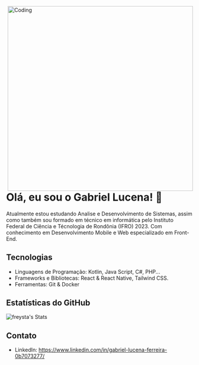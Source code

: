   <img align="right" alt="Coding" width="500" src="https://media.licdn.com/dms/image/D4D16AQEfZa8vuRjKbA/profile-displaybackgroundimage-shrink_200_800/0/1704756438854?e=2147483647&v=beta&t=CKX8tnTxh6mUd6N8RAR1vQuVbMeHoahjQrhblW1v3WE">

# Olá, eu sou o Gabriel Lucena! 👋

Atualmente estou estudando Analise e Desenvolvimento de Sistemas, assim como também sou formado em técnico em informática pelo Instituto Federal de Ciência e Técnologia de Rondônia (IFRO) 2023. Com conhecimento em Desenvolvimento Mobile e Web especializado em Front-End.


## Tecnologias


- Linguagens de Programação: Kotlin, Java Script, C#, PHP...
- Frameworks e Bibliotecas: React & React Native, Tailwind CSS.
- Ferramentas: Git & Docker

## Estatísticas do GitHub

![freysta's Stats](https://github-readme-stats.vercel.app/api?username=freysta&theme=radical&show_icons=true&hide_border=true&count_private=true)

## Contato

- LinkedIn: https://www.linkedin.com/in/gabriel-lucena-ferreira-0b7073277/

